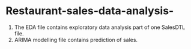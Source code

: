 # Restaurant-sales-data-analysis-
1. The EDA file contains exploratory data analysis part of one SalesDTL file.
2. ARIMA modelling file contains prediction of sales.
